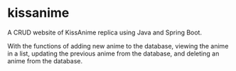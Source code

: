 # kissanime
A CRUD website of KissAnime replica using Java and Spring Boot.

With the functions of adding new anime to the database, viewing the anime in a list, updating the previous anime from the database, and deleting an anime from the database.
